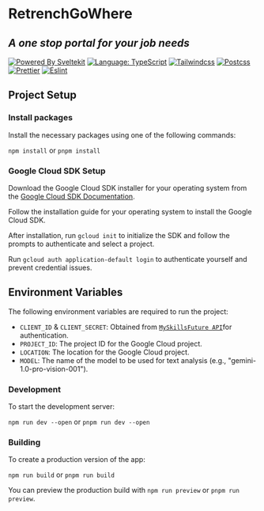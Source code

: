 # RetrenchGoWhere

## _A one stop portal for your job needs_

[![Powered By Sveltekit](https://img.shields.io/badge/powered%20by-svelte-FF3C02.svg?style=flat&logo=svelte)](https://kit.svelte.dev/) [![Language: TypeScript](https://img.shields.io/badge/language-typescript-blue.svg?style=flat&logo=typescript)](https://www.typescriptlang.org/) [![Tailwindcss](https://img.shields.io/badge/Tailwindcss-CSS--Framework-%2338B2AC?logo=tailwindcss)](https://tailwindcss.com) [![Postcss](https://img.shields.io/badge/Postcss-style-%23DD3A0A?style=flat&logo=postcss)](https://postcss.org) [![Prettier](https://img.shields.io/badge/Prettier-code--formatter-%23F7B93E?style=flat&logo=prettier)](https://prettier.io/) [![Eslint](https://img.shields.io/badge/Eslint-linter-%234B32C3?style=flat&logo=eslint)](https://eslint.org/)

## Project Setup

### Install packages

Install the necessary packages using one of the following commands:

`npm install` or `pnpm install`

### Google Cloud SDK Setup

Download the Google Cloud SDK installer for your operating system from the [Google Cloud SDK Documentation](https://cloud.google.com/sdk/docs/install).

Follow the installation guide for your operating system to install the Google Cloud SDK.

After installation, run `gcloud init` to initialize the SDK and follow the prompts to authenticate and select a project.

Run `gcloud auth application-default login` to authenticate yourself and prevent credential issues.

## Environment Variables

The following environment variables are required to run the project:

- `CLIENT_ID` & `CLIENT_SECRET`: Obtained from [`MySkillsFuture API`](https://developer.ssg-wsg.gov.sg)for authentication.
- `PROJECT_ID`: The project ID for the Google Cloud project.
- `LOCATION`: The location for the Google Cloud project.
- `MODEL`: The name of the model to be used for text analysis (e.g., "gemini-1.0-pro-vision-001").

### Development

To start the development server:

`npm run dev --open` or `pnpm run dev --open`

### Building

To create a production version of the app:

`npm run build` or `pnpm run build`

You can preview the production build with `npm run preview` or `pnpm run preview`.
